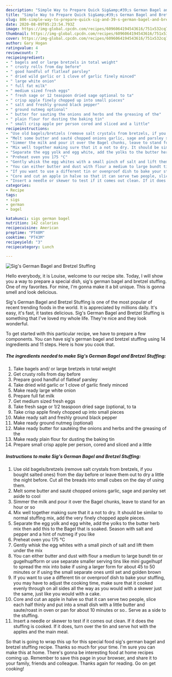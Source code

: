 ```yaml
---
description: "Simple Way to Prepare Quick Sig&amp;#39;s German Bagel and Bretzel Stuffing"
title: "Simple Way to Prepare Quick Sig&amp;#39;s German Bagel and Bretzel Stuffing"
slug: 806-simple-way-to-prepare-quick-sig-and-39-s-german-bagel-and-bretzel-stuffing
date: 2020-08-09T05:23:54.793Z
image: https://img-global.cpcdn.com/recipes/6096064194543616/751x532cq70/sigs-german-bagel-and-bretzel-stuffing-recipe-main-photo.jpg
thumbnail: https://img-global.cpcdn.com/recipes/6096064194543616/751x532cq70/sigs-german-bagel-and-bretzel-stuffing-recipe-main-photo.jpg
cover: https://img-global.cpcdn.com/recipes/6096064194543616/751x532cq70/sigs-german-bagel-and-bretzel-stuffing-recipe-main-photo.jpg
author: Gary Hogan
ratingvalue: 4
reviewcount: 7
recipeingredient:
- " bagels and or large bretzels in total weight"
- " crusty rolls from day before"
- " good handful of flatleaf parsley"
- " dried wild garlic or 1 clove of garlic finely minced"
- " large white onion"
- " full fat milk"
- " medium sized fresh eggs"
- " fresh sage or 12 teaspoon dried sage optional to ta"
- " crisp apple finely chopped up into small pieces"
- " salt and freshly ground black pepper"
- " ground nutmeg optional"
- " butter for sauting the onions and herbs and the greasing of the"
- " plain flour for dusting the baking tin"
- " small crisp apple per person cored and sliced and a little"
recipeinstructions:
- "Use old bagels/bretzels (remove salt crystals from bretzels, if you bought salted ones) from the day before or leave them out to dry a little the night before. Cut all the breads into small cubes on the day of using them."
- "Melt some butter and sauté chopped onions garlic, sage and parsley set aside to cool"
- "Simmer the milk and pour it over the Bagel chunks, leave to stand for an hour or so"
- "Mix well together making sure that it a not to dry. It should be similar to normal stuffing mix, add the very finely chopped apple pieces."
- "Separate the egg yolk and egg white, add the yolks to the butter herb mix then add this to the Bagel that is soaked. Season with salt and pepper and a hint of nutmeg if you like"
- "Preheat oven you 175 °C"
- "Gently whisk the egg whites with a small pinch of salt and lift them under the mix"
- "You can either butter and dust with flour a medium to large bundt tin or gugelhupfform or use separate smaller serving tins like mini gugelhupf to spread the mix into bake if using a larger form for about 45 to 50 minutes or if using the small separate ones until set and golden brown"
- "If you want to use a different tin or ovenproof dish to bake your stuffing, you may have to adjust the cooking time, make sure that it cooked evenly through on all sides all the way as you would with a skewer just the same, just like you would with a cake."
- "Core and cut an apple in halve so that it can serve two people, slice each half thinly and put into a small dish with a little butter and saute/roast in oven or pan for about 10 minutes or so.. Serve as a side to the stuffing."
- "Insert a needle or skewer to test if it comes out clean. If it does the stuffing is cooked. If it does, turn over the tin and serve hot with the apples and the main meal."
categories:
- Recipe
tags:
- sigs
- german
- bagel

katakunci: sigs german bagel 
nutrition: 142 calories
recipecuisine: American
preptime: "PT40M"
cooktime: "PT43M"
recipeyield: "3"
recipecategory: Lunch

---
```



![Sig&#39;s German Bagel and Bretzel Stuffing](https://img-global.cpcdn.com/recipes/6096064194543616/751x532cq70/sigs-german-bagel-and-bretzel-stuffing-recipe-main-photo.jpg)

Hello everybody, it is Louise, welcome to our recipe site. Today, I will show you a way to prepare a special dish, sig&#39;s german bagel and bretzel stuffing. One of my favorites. For mine, I'm gonna make it a bit unique. This is gonna smell and look delicious.

Sig&#39;s German Bagel and Bretzel Stuffing is one of the most popular of recent trending foods in the world. It is appreciated by millions daily. It's easy, it's fast, it tastes delicious. Sig&#39;s German Bagel and Bretzel Stuffing is something that I've loved my whole life. They're nice and they look wonderful.




To get started with this particular recipe, we have to prepare a few components. You can have sig&#39;s german bagel and bretzel stuffing using 14 ingredients and 11 steps. Here is how you cook that.

##### The ingredients needed to make Sig&#39;s German Bagel and Bretzel Stuffing:

1. Take  bagels and/ or large bretzels in total weight
1. Get  crusty rolls from day before
1. Prepare  good handful of flatleaf parsley
1. Take  dried wild garlic or 1 clove of garlic finely minced
1. Make ready  large white onion
1. Prepare  full fat milk
1. Get  medium sized fresh eggs
1. Take  fresh sage or 1/2 teaspoon dried sage (optional, to ta
1. Take  crisp apple finely chopped up into small pieces
1. Make ready  salt and freshly ground black pepper
1. Make ready  ground nutmeg (optional)
1. Make ready  butter for sautéing the onions and herbs and the greasing of the
1. Make ready  plain flour for dusting the baking tin
1. Prepare  small crisp apple per person, cored and sliced and a little




##### Instructions to make Sig&#39;s German Bagel and Bretzel Stuffing:

1. Use old bagels/bretzels (remove salt crystals from bretzels, if you bought salted ones) from the day before or leave them out to dry a little the night before. Cut all the breads into small cubes on the day of using them.
1. Melt some butter and sauté chopped onions garlic, sage and parsley set aside to cool
1. Simmer the milk and pour it over the Bagel chunks, leave to stand for an hour or so
1. Mix well together making sure that it a not to dry. It should be similar to normal stuffing mix, add the very finely chopped apple pieces.
1. Separate the egg yolk and egg white, add the yolks to the butter herb mix then add this to the Bagel that is soaked. Season with salt and pepper and a hint of nutmeg if you like
1. Preheat oven you 175 °C
1. Gently whisk the egg whites with a small pinch of salt and lift them under the mix
1. You can either butter and dust with flour a medium to large bundt tin or gugelhupfform or use separate smaller serving tins like mini gugelhupf to spread the mix into bake if using a larger form for about 45 to 50 minutes or if using the small separate ones until set and golden brown
1. If you want to use a different tin or ovenproof dish to bake your stuffing, you may have to adjust the cooking time, make sure that it cooked evenly through on all sides all the way as you would with a skewer just the same, just like you would with a cake.
1. Core and cut an apple in halve so that it can serve two people, slice each half thinly and put into a small dish with a little butter and saute/roast in oven or pan for about 10 minutes or so.. Serve as a side to the stuffing.
1. Insert a needle or skewer to test if it comes out clean. If it does the stuffing is cooked. If it does, turn over the tin and serve hot with the apples and the main meal.




So that is going to wrap this up for this special food sig&#39;s german bagel and bretzel stuffing recipe. Thanks so much for your time. I'm sure you can make this at home. There's gonna be interesting food at home recipes coming up. Remember to save this page in your browser, and share it to your family, friends and colleague. Thanks again for reading. Go on get cooking!
